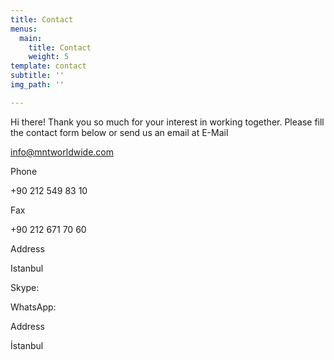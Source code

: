 ```yaml
---
title: Contact
menus:
  main:
    title: Contact
    weight: 5
template: contact
subtitle: ''
img_path: ''

---
```

Hi there! Thank you so much for your interest in working together. Please fill the contact form below or send us an email at E-Mail

info@mntworldwide.com

Phone

\+90 212 549 83 10

Fax

\+90 212 671 70 60

Address

Istanbul

Skype:

WhatsApp:

Address

İstanbul